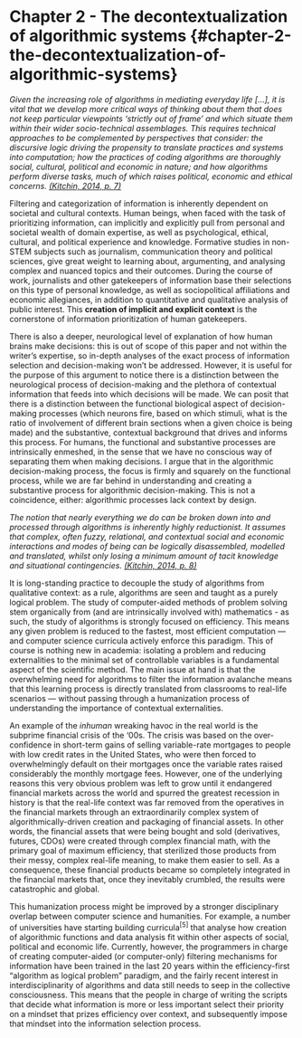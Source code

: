 # Chapter 2 - The decontextualization of algorithmic systems {#chapter-2-the-decontextualization-of-algorithmic-systems}

_Given the increasing role of algorithms in mediating everyday life [...], it is vital that we develop more critical ways of thinking about them that does not keep particular viewpoints ‘strictly out of frame’ and which situate them within their wider socio-technical assemblages. This requires technical approaches to be complemented by perspectives that consider: the discursive logic driving the propensity to translate practices and systems into computation; how the practices of coding algorithms are thoroughly social, cultural, political and economic in nature; and how algorithms perform diverse tasks, much of which raises political, economic and ethical concerns._ [_(Kitchin, 2014, p. 7)_](https://paperpile.com/c/BG18Wg/O1On/?locator=7)

Filtering and categorization of information is inherently dependent on societal and cultural contexts. Human beings, when faced with the task of prioritizing information, can implicitly and explicitly pull from personal and societal wealth of domain expertise, as well as psychological, ethical, cultural, and political experience and knowledge. Formative studies in non-STEM subjects such as journalism, communication theory and political sciences, give great weight to learning about, argumenting, and analysing complex and nuanced topics and their outcomes. During the course of work, journalists and other gatekeepers of information base their selections on this type of personal knowledge, as well as sociopolitical affiliations and economic allegiances, in addition to quantitative and qualitative analysis of public interest. This **creation of implicit and explicit context** is the cornerstone of information prioritization of human gatekeepers.

There is also a deeper, neurological level of explanation of how human brains make decisions: this is out of scope of this paper and not within the writer’s expertise, so in-depth analyses of the exact process of information selection and decision-making won’t be addressed. However, it is useful for the purpose of this argument to notice there is a distinction between the neurological process of decision-making and the plethora of contextual information that feeds into which decisions will be made. We can posit that there is a distinction between the functional biological aspect of decision-making processes (which neurons fire, based on which stimuli, what is the ratio of involvement of different brain sections when a given choice is being made) and the substantive, contextual background that drives and informs this process. For humans, the functional and substantive processes are intrinsically enmeshed, in the sense that we have no conscious way of separating them when making decisions. I argue that in the algorithmic decision-making process, the focus is firmly and squarely on the functional process, while we are far behind in understanding and creating a substantive process for algorithmic decision-making. This is not a coincidence, either: algorithmic processes lack context by design.

_The notion that nearly everything we do can be broken down into and processed through algorithms is inherently highly reductionist. It assumes that complex, often fuzzy, relational, and contextual social and economic interactions and modes of being can be logically disassembled, modelled and translated, whilst only losing a minimum amount of tacit knowledge and situational contingencies._ [_(Kitchin, 2014, p. 8)_](https://paperpile.com/c/BG18Wg/O1On/?locator=8)

It is long-standing practice to decouple the study of algorithms from qualitative context: as a rule, algorithms are seen and taught as a purely logical problem. The study of computer-aided methods of problem solving stem organically from (and are intrinsically involved with) mathematics - as such, the study of algorithms is strongly focused on efficiency. This means any given problem is reduced to the fastest, most efficient computation — and computer science curricula actively enforce this paradigm. This of course is nothing new in academia: isolating a problem and reducing externalities to the minimal set of controllable variables is a fundamental aspect of the scientific method. The main issue at hand is that the overwhelming need for algorithms to filter the information avalanche means that this learning process is directly translated from classrooms to real-life scenarios — without passing through a humanization process of understanding the importance of contextual externalities.

An example of the _inhuman_ wreaking havoc in the real world is the subprime financial crisis of the ‘00s. The crisis was based on the over-confidence in short-term gains of selling variable-rate mortgages to people with low credit rates in the United States, who were then forced to overwhelmingly default on their mortgages once the variable rates raised considerably the monthly mortgage fees. However, one of the underlying reasons this very obvious problem was left to grow until it endangered financial markets across the world and spurred the greatest recession in history is that the real-life context was far removed from the operatives in the financial markets through an extraordinarily complex system of algorithmically-driven creation and packaging of financial assets. In other words, the financial assets that were being bought and sold (derivatives, futures, CDOs) were created through complex financial math, with the primary goal of maximum efficiency, that sterilized those products from their messy, complex real-life meaning, to make them easier to sell. As a consequence, these financial products became so completely integrated in the financial markets that, once they inevitably crumbled, the results were catastrophic and global.

This humanization process might be improved by a stronger disciplinary overlap between computer science and humanities. For example, a number of universities have starting building curricula<sup>[5]</sup> that analyse how creation of algorithmic functions and data analysis fit within other aspects of social, political and economic life. Currently, however, the programmers in charge of creating computer-aided (or computer-only) filtering mechanisms for information have been trained in the last 20 years within the efficiency-first “algorithm as logical problem” paradigm, and the fairly recent interest in interdisciplinarity of algorithms and data still needs to seep in the collective consciousness. This means that the people in charge of writing the scripts that decide what information is more or less important select their priority on a mindset that prizes efficiency over context, and subsequently impose that mindset into the information selection process.

[^5]: Like University of Copenhagen’s PhD course in Big Data and Ethics